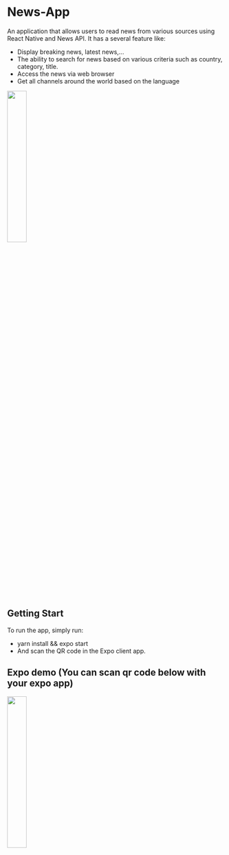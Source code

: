 # News-App
An application that allows users to read news from various sources using React Native and News API. It has a several feature like:
- Display breaking news, latest news,...
- The ability to search for news based on various criteria such as country, category, title.
- Access the news via web browser
- Get all channels around the world based on the language
<img src="https://user-images.githubusercontent.com/101312630/233991951-45ecdf82-9eea-4b9d-a5db-2bd9c81cf0ee.jpg"  width="30%" height="30%">

## Getting Start
To run the app, simply run:
- yarn install && expo start
- And scan the QR code in the Expo client app.

## Expo demo (You can scan qr code below with your expo app)
<img src="https://user-images.githubusercontent.com/101312630/233988366-ef2e457b-4579-4ced-a98d-e78d0ce6e739.svg"  width="30%" height="30%">

